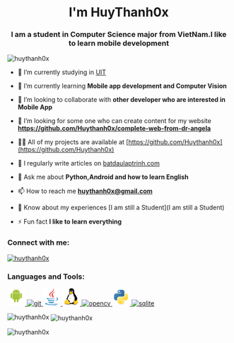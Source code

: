 <h1 align="center"> I'm HuyThanh0x</h1>
<h3 align="center">I am a student in Computer Science major from VietNam.I like to learn mobile development</h3>

<p align="left"> <img src="https://komarev.com/ghpvc/?username=huythanh0x&label=Profile%20views&color=0e75b6&style=flat" alt="huythanh0x" /> </p>


- 🔭 I’m currently studying in [UIT](https://en.uit.edu.vn/)

- 🌱 I’m currently learning **Mobile app development and Computer Vision**

- 👯 I’m looking to collaborate with **other developer who are interested in Mobile App**

- 🤝 I’m looking for some one who can create content for my website **https://github.com/Huythanh0x/complete-web-from-dr-angela**

- 👨‍💻 All of my projects are available at [https://github.com/Huythanh0x](https://github.com/Huythanh0x)

- 📝 I regularly write articles on [batdaulaptrinh.com](batdaulaptrinh.com)

- 💬 Ask me about **Python,Android and how to learn English**

- 📫 How to reach me **huythanh0x@gmail.com**

- 📄 Know about my experiences [I am still a Student](I am still a Student)

- ⚡ Fun fact **I like to learn everything**

<h3 align="left">Connect with me:</h3>
<p align="left">
<a href="https://fb.com/huythanh0x" target="blank">
<img text-align="center" src="https://cdn.iconscout.com/icon/free/png-256/facebook-logo-2019-1597680-1350125.png" alt="huythanh0x" width="40px" height="40px"/></a>
</p>

<h3 align="left">Languages and Tools:</h3>
<p align="left"> <a href="https://developer.android.com" target="_blank"> <img src="https://raw.githubusercontent.com/devicons/devicon/master/icons/android/android-original-wordmark.svg" alt="android" width="40" height="40"/> </a>  <a href="https://git-scm.com/" target="_blank"> <img src="https://www.vectorlogo.zone/logos/git-scm/git-scm-icon.svg" alt="git" width="40" height="40"/> </a> <a href="https://www.java.com" target="_blank"> <img src="https://raw.githubusercontent.com/devicons/devicon/master/icons/java/java-original.svg" alt="java" width="40" height="40"/> </a>  <a href="https://www.linux.org/" target="_blank"> <img src="https://raw.githubusercontent.com/devicons/devicon/master/icons/linux/linux-original.svg" alt="linux" width="40" height="40"/> </a> </a> <a href="https://opencv.org/" target="_blank"> <img src="https://www.vectorlogo.zone/logos/opencv/opencv-icon.svg" alt="opencv" width="40" height="40"/> </a> <a href="https://www.python.org" target="_blank"> <img src="https://raw.githubusercontent.com/devicons/devicon/master/icons/python/python-original.svg" alt="python" width="40" height="40"/> </a>  <a href="https://www.sqlite.org/" target="_blank"> <img src="https://www.vectorlogo.zone/logos/sqlite/sqlite-icon.svg" alt="sqlite" width="40" height="40"/> </a>  </p>

<p><img align="left" src="https://github-readme-stats.vercel.app/api/top-langs?username=huythanh0x&show_icons=true&locale=en&layout=compact" alt="huythanh0x" /></p>

<p>&nbsp;<img align="center" src="https://github-readme-stats.vercel.app/api?username=huythanh0x&show_icons=true&locale=en" alt="huythanh0x" /></p>

<p><img align="center" src="https://github-readme-streak-stats.herokuapp.com/?user=huythanh0x&" alt="huythanh0x" /></p>
